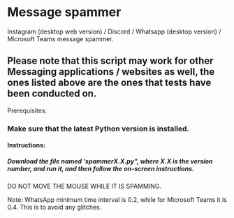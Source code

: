 # Message spammer
Instagram (desktop web version) / Discord / Whatsapp (desktop version) / Microsoft Teams message spammer.
## Please note that this script may work for other Messaging applications / websites as well, the ones listed above are the ones that tests have been conducted on.

Prerequisites:
### Make sure that the latest Python version is installed.


#### Instructions:
##### Download the file named 'spammerX.X.py", where X.X is the version number, and run it, and then follow the on-screen instructions.
DO NOT MOVE THE MOUSE WHILE IT IS SPAMMING.

Note: WhatsApp minimum time interval is 0.2, while for Microsoft Teams it is 0.4. This is to avoid any glitches.
